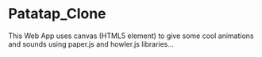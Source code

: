 # Patatap_Clone
This Web App uses canvas (HTML5 element) to give some cool animations and sounds using paper.js and howler.js libraries...

